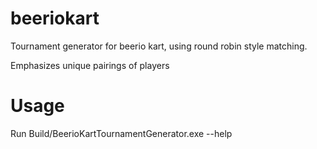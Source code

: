 # beeriokart
Tournament generator for beerio kart, using round robin style matching. 

Emphasizes unique pairings of players

# Usage
Run Build/BeerioKartTournamentGenerator.exe --help
